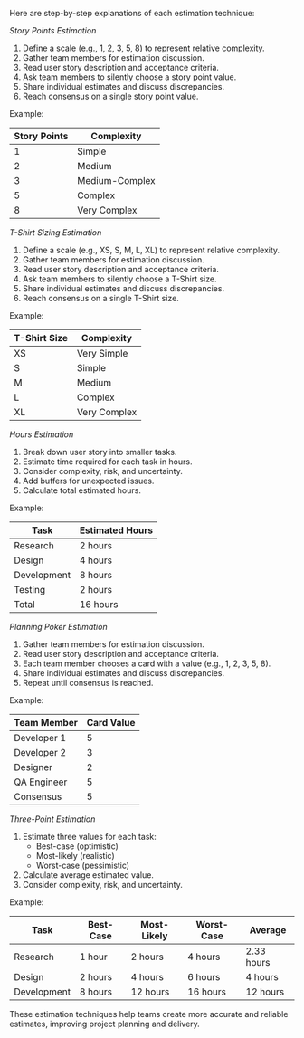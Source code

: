 Here are step-by-step explanations of each estimation technique:


*Story Points Estimation*


1. Define a scale (e.g., 1, 2, 3, 5, 8) to represent relative complexity.
2. Gather team members for estimation discussion.
3. Read user story description and acceptance criteria.
4. Ask team members to silently choose a story point value.
5. Share individual estimates and discuss discrepancies.
6. Reach consensus on a single story point value.


Example:


| Story Points | Complexity |
| --- | --- |
| 1 | Simple |
| 2 | Medium |
| 3 | Medium-Complex |
| 5 | Complex |
| 8 | Very Complex |


*T-Shirt Sizing Estimation*


1. Define a scale (e.g., XS, S, M, L, XL) to represent relative complexity.
2. Gather team members for estimation discussion.
3. Read user story description and acceptance criteria.
4. Ask team members to silently choose a T-Shirt size.
5. Share individual estimates and discuss discrepancies.
6. Reach consensus on a single T-Shirt size.


Example:


| T-Shirt Size | Complexity |
| --- | --- |
| XS | Very Simple |
| S | Simple |
| M | Medium |
| L | Complex |
| XL | Very Complex |


*Hours Estimation*


1. Break down user story into smaller tasks.
2. Estimate time required for each task in hours.
3. Consider complexity, risk, and uncertainty.
4. Add buffers for unexpected issues.
5. Calculate total estimated hours.


Example:


| Task | Estimated Hours |
| --- | --- |
| Research | 2 hours |
| Design | 4 hours |
| Development | 8 hours |
| Testing | 2 hours |
| Total | 16 hours |


*Planning Poker Estimation*


1. Gather team members for estimation discussion.
2. Read user story description and acceptance criteria.
3. Each team member chooses a card with a value (e.g., 1, 2, 3, 5, 8).
4. Share individual estimates and discuss discrepancies.
5. Repeat until consensus is reached.


Example:


| Team Member | Card Value |
| --- | --- |
| Developer 1 | 5 |
| Developer 2 | 3 |
| Designer | 2 |
| QA Engineer | 5 |
| Consensus | 5 |


*Three-Point Estimation*


1. Estimate three values for each task:
    - Best-case (optimistic)
    - Most-likely (realistic)
    - Worst-case (pessimistic)
2. Calculate average estimated value.
3. Consider complexity, risk, and uncertainty.


Example:


| Task | Best-Case | Most-Likely | Worst-Case | Average |
| --- | --- | --- | --- | --- |
| Research | 1 hour | 2 hours | 4 hours | 2.33 hours |
| Design | 2 hours | 4 hours | 6 hours | 4 hours |
| Development | 8 hours | 12 hours | 16 hours | 12 hours |

These estimation techniques help teams create more accurate and reliable estimates, improving project planning and delivery.